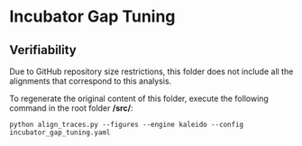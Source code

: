 # Incubator Gap Tuning

## Verifiability

Due to GitHub repository size restrictions, this folder does not include all the alignments that correspond to this analysis.

To regenerate the original content of this folder, execute the following command in the root folder **/src/**:

```
python align_traces.py --figures --engine kaleido --config incubator_gap_tuning.yaml
```




